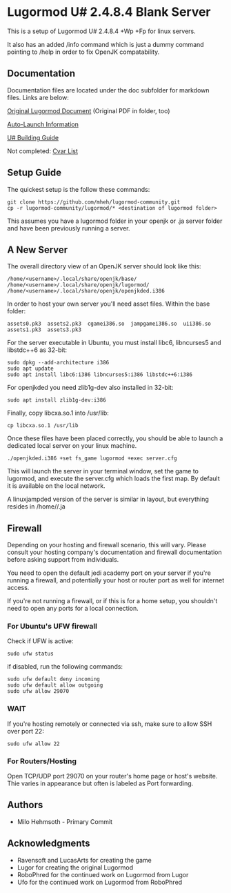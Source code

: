 # Lugormod U# 2.4.8.4 Blank Server

This is a setup of Lugormod U# 2.4.8.4 +Wp +Fp for linux servers.

It also has an added /info command which is just a dummy command pointing to /help in order to fix OpenJK compatability.

## Documentation
Documentation files are located under the doc subfolder for markdown files. Links are below:

[Original Lugormod Document](doc/lugormod.md) (Original PDF in folder, too)

[Auto-Launch Information](doc/autolaunch.md)

[U# Building Guide](doc/building.md)

Not completed: [Cvar List](doc/cvars.md)

## Setup Guide
The quickest setup is the follow these commands:
```
git clone https://github.com/mheh/lugormod-community.git
cp -r lugormod-community/lugormod/* <destination of lugormod folder>
```

This assumes you have a lugormod folder in your openjk or .ja server folder and have been previously running a server. 

## A New Server

The overall directory view of an OpenJK server should look like this:
```
/home/<username>/.local/share/openjk/base/
/home/<username>/.local/share/openjk/lugormod/
/home/<username>/.local/share/openjk/openjkded.i386
```

In order to host your own server you'll need asset files.
Within the base folder:
```
assets0.pk3  assets2.pk3  cgamei386.so  jampgamei386.so  uii386.so
assets1.pk3  assets3.pk3
```

For the server executable in Ubuntu, you must install libc6, libncurses5 and libstdc++6 as 32-bit:
```
sudo dpkg --add-architecture i386
sudo apt update
sudo apt install libc6:i386 libncurses5:i386 libstdc++6:i386
```

For openjkded you need zlib1g-dev also installed in 32-bit:
```
sudo apt install zlib1g-dev:i386
```

Finally, copy libcxa.so.1 into /usr/lib:
```
cp libcxa.so.1 /usr/lib
```

Once these files have been placed correctly, you should be able to launch a dedicated local server on your linux machine.
```
./openjkded.i386 +set fs_game lugormod +exec server.cfg
```

This will launch the server in your terminal window, set the game to lugormod, and execute the server.cfg which loads the first map. By default it is available on the local network.

A linuxjampded version of the server is similar in layout, but everything resides in /home/<username>/.ja

## Firewall
Depending on your hosting and firewall scenario, this will vary. Please consult your hosting company's documentation and firewall documentation before asking support from individuals.

You need to open the default jedi academy port on your server if you're running a firewall, and potentially your host or router port as well for internet access.

If you're not running a firewall, or if this is for a home setup, you shouldn't need to open any ports for a local connection.

### For Ubuntu's UFW firewall
Check if UFW is active:
```
sudo ufw status
```

if disabled, run the following commands:
```
sudo ufw default deny incoming
sudo ufw default allow outgoing
sudo ufw allow 29070
```

### WAIT
If you're hosting remotely or connected via ssh, make sure to allow SSH over port 22:
```
sudo ufw allow 22
```

### For Routers/Hosting
Open TCP/UDP port 29070 on your router's home page or host's website. Thie varies in appearance but often is labeled as Port forwarding.

## Authors

* Milo Hehmsoth - Primary Commit

## Acknowledgments

* Ravensoft and LucasArts for creating the game
* Lugor for creating the original Lugormod
* RoboPhred for the continued work on Lugormod from Lugor
* Ufo for the continued work on Lugormod from RoboPhred
